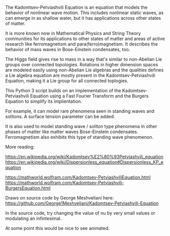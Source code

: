 The Kadomtsev-Petviashvili Equation is an equation that models the behavior of nonlinear wave motion.
This includes nonlinear static waves, as can emerge in as shallow water, but it has applications across other states of matter.

It is more known now in Mathematical Physics and String Theory communities for its applications to other states of matter and
areas of active research like ferromagnetism and para(ferro)magnetism. It describes the behavior of mass waves in Bose-Einstein
condensates, too. 

The Higgs field gives rise to mass in a way that's similar to non-Abelian Lie groups over connected topologies. Rotations in higher
dimension spaces are modeled easily using non-Abelian Lie algebras and the qualities defines a Lie algebra equation are mostly
present in the Kadomtsev-Petviashvili Equation, making it a Lie group for all connected toplogies.

This Python 3 script builds on an implementation of the Kadomtsev-Petviashvili Equation using a Fast Fourier Transform and 
the Burgers Equation to simplify its implientation.


For example, it can model rare phenomena seen in standing waves and solitons.
A surface tension parameter can be added. 

It is also used to model standing wave / soliton type phenomena in other phases of matter like matter waves Bose-Einstein condensates.
Ferromagnetism also exhibits this type of standing wave phenomenon.

More reading:

https://en.wikipedia.org/wiki/Kadomtsev%E2%80%93Petviashvili_equation
https://en.wikipedia.org/wiki/Dispersionless_equation#Dispersionless_KP_equation

https://mathworld.wolfram.com/Kadomtsev-PetviashviliEquation.html
https://mathworld.wolfram.com/Kadomtsev-Petviashvili-BurgersEquation.html

Draws on source code by George Meshveliani here:
https://github.com/George1Meshveliani/Kadomtsev-Petviashvili-Equation



In the source code, try changing the value of nu by very small values or modulating an infintesimal.

At some point this would be nice to see animated.